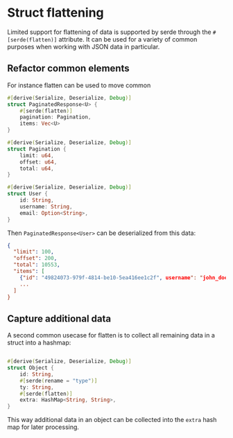 # Struct flattening

Limited support for flattening of data is supported by serde through the `#[serde(flatten)]`
attribute.  It can be used for a variety of common purposes when working with JSON data
in particular.

## Refactor common elements

For instance flatten can be used to move common

```rust
#[derive(Serialize, Deserialize, Debug)]
struct PaginatedResponse<U> {
    #[serde(flatten)]
    pagination: Pagination,
    items: Vec<U>
}

#[derive(Serialize, Deserialize, Debug)]
struct Pagination {
    limit: u64,
    offset: u64,
    total: u64,
}

#[derive(Serialize, Deserialize, Debug)]
struct User {
    id: String,
    username: String,
    email: Option<String>,
}
```

Then `PaginatedResponse<User>` can be deserialized from this data:

```json
{
  "limit": 100,
  "offset": 200,
  "total": 10553,
  "items": [
    {"id": "49824073-979f-4814-be10-5ea416ee1c2f", username": "john_doe"},
    ...
  ]
}
```

## Capture additional data

A second common usecase for flatten is to collect all remaining data in a struct
into a hashmap:

```rust

#[derive(Serialize, Deserialize, Debug)]
struct Object {
    id: String,
    #[serde(rename = "type")]
    ty: String,
    #[serde(flatten)]
    extra: HashMap<String, String>,
}
```

This way additional data in an object can be collected into the `extra` hash map
for later processing.
